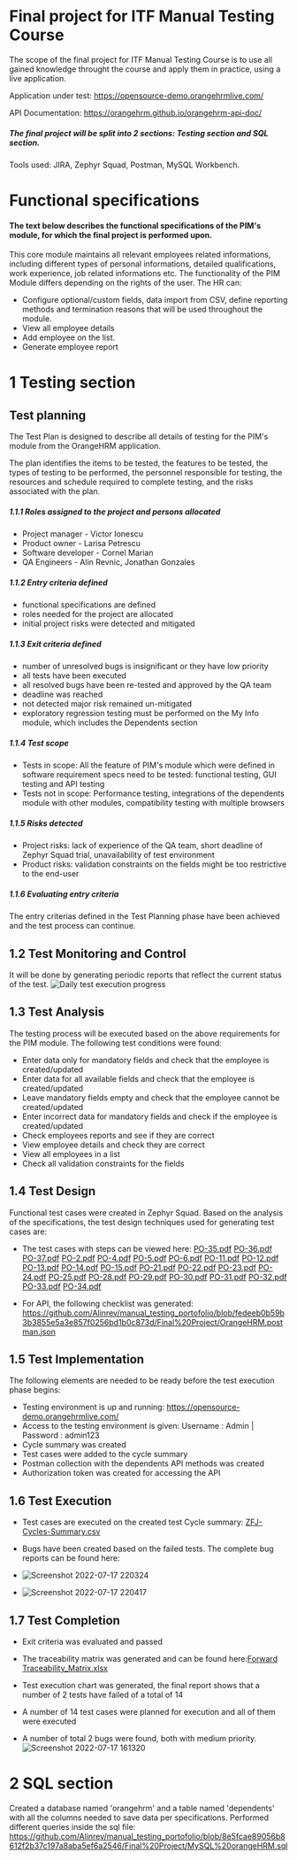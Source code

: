 # Final project for ITF Manual Testing Course
The scope of the final project for ITF Manual Testing Course is to use all gained knowledge throught the course and apply them in practice, using a live application.

Application under test: https://opensource-demo.orangehrmlive.com/

API Documentation: https://orangehrm.github.io/orangehrm-api-doc/
##### The final project will be split into 2 sections: Testing section and SQL section.
Tools used: JIRA, Zephyr Squad, Postman, MySQL Workbench.
# Functional specifications
#### The text below describes the functional specifications of the PIM's module, for which the final project is performed upon.
This core module maintains all relevant employees related informations, including different types of personal
informations, detailed qualifications, work experience, job related informations etc.
The functionality of the PIM Module differs depending on the rights of the user.
The HR can:
* Configure optional/custom fields, data import from CSV, define reporting methods and termination
reasons that will be used throughout the module.
* View all employee details
* Add employee on the list.
* Generate employee report
# 1 Testing section
## Test planning
The Test Plan is designed to describe all details of testing for the PIM's module from the OrangeHRM application.

The plan identifies the items to be tested, the features to be tested, the types of testing to be performed, the personnel responsible for testing, the resources and schedule required to complete testing, and the risks associated with the plan.
##### 1.1.1 Roles assigned to the project and persons allocated
* Project manager - Victor Ionescu
* Product owner - Larisa Petrescu
* Software developer - Cornel Marian
* QA Engineers - Alin Revnic, Jonathan Gonzales
##### 1.1.2 Entry criteria defined
* functional specifications are defined
* roles needed for the project are allocated
* initial project risks were detected and mitigated
##### 1.1.3 Exit criteria defined
* number of unresolved bugs is insignificant or they have low priority
* all tests have been executed
* all resolved bugs have been re-tested and approved by the QA team
* deadline was reached
* not detected major risk remained un-mitigated
* exploratory regression testing must be performed on the My Info module, which includes the Dependents section
##### 1.1.4 Test scope
* Tests in scope: All the feature of PIM's module which were defined in software requirement specs need to be tested: functional testing, GUI testing and API testing
* Tests not in scope: Performance testing, integrations of the dependents module with other modules, compatibility testing with multiple browsers
##### 1.1.5 Risks detected
* Project risks: lack of experience of the QA team, short deadline of Zephyr Squad trial, unavailability of test environment
* Product risks: validation constraints on the fields might be too restrictive to the end-user
##### 1.1.6 Evaluating entry criteria
The entry criterias defined in the Test Planning phase have been achieved and the test process can continue.
## 1.2 Test Monitoring and Control
It will be done by generating periodic reports that reflect the current status of the test.
![Daily test execution progress](https://user-images.githubusercontent.com/109461549/179420236-7bad484d-f73b-4adb-806f-35a6abb2f01c.jpg)

## 1.3 Test Analysis
The testing process will be executed based on the above requirements for the PIM module. The following test conditions were found:
* Enter data only for mandatory fields and check that the employee is created/updated
* Enter data for all available fields and check that the employee is created/updated
* Leave mandatory fields empty and check that the employee cannot be created/updated
* Enter incorrect data for mandatory fields and check if the employee is created/updated
* Check employees reports and see if they are correct
* View employee details and check they are correct
* View all employees in a list
* Check all validation constraints for the fields
## 1.4 Test Design
Functional test cases were created in Zephyr Squad. Based on the analysis of the specifications, the test design techniques used for generating test cases are:

* The test cases with steps can be viewed here: [PO-35.pdf](https://github.com/Alinrev/manual_testing_portofolio/files/9128549/PO-35.pdf)
[PO-36.pdf](https://github.com/Alinrev/manual_testing_portofolio/files/9128550/PO-36.pdf)
[PO-37.pdf](https://github.com/Alinrev/manual_testing_portofolio/files/9128551/PO-37.pdf)
[PO-2.pdf](https://github.com/Alinrev/manual_testing_portofolio/files/9128552/PO-2.pdf)
[PO-4.pdf](https://github.com/Alinrev/manual_testing_portofolio/files/9128553/PO-4.pdf)
[PO-5.pdf](https://github.com/Alinrev/manual_testing_portofolio/files/9128554/PO-5.pdf)
[PO-6.pdf](https://github.com/Alinrev/manual_testing_portofolio/files/9128555/PO-6.pdf)
[PO-11.pdf](https://github.com/Alinrev/manual_testing_portofolio/files/9128556/PO-11.pdf)
[PO-12.pdf](https://github.com/Alinrev/manual_testing_portofolio/files/9128557/PO-12.pdf)
[PO-13.pdf](https://github.com/Alinrev/manual_testing_portofolio/files/9128558/PO-13.pdf)
[PO-14.pdf](https://github.com/Alinrev/manual_testing_portofolio/files/9128559/PO-14.pdf)
[PO-15.pdf](https://github.com/Alinrev/manual_testing_portofolio/files/9128560/PO-15.pdf)
[PO-21.pdf](https://github.com/Alinrev/manual_testing_portofolio/files/9128561/PO-21.pdf)
[PO-22.pdf](https://github.com/Alinrev/manual_testing_portofolio/files/9128562/PO-22.pdf)
[PO-23.pdf](https://github.com/Alinrev/manual_testing_portofolio/files/9128563/PO-23.pdf)
[PO-24.pdf](https://github.com/Alinrev/manual_testing_portofolio/files/9128564/PO-24.pdf)
[PO-25.pdf](https://github.com/Alinrev/manual_testing_portofolio/files/9128565/PO-25.pdf)
[PO-28.pdf](https://github.com/Alinrev/manual_testing_portofolio/files/9128566/PO-28.pdf)
[PO-29.pdf](https://github.com/Alinrev/manual_testing_portofolio/files/9128567/PO-29.pdf)
[PO-30.pdf](https://github.com/Alinrev/manual_testing_portofolio/files/9128568/PO-30.pdf)
[PO-31.pdf](https://github.com/Alinrev/manual_testing_portofolio/files/9128569/PO-31.pdf)
[PO-32.pdf](https://github.com/Alinrev/manual_testing_portofolio/files/9128570/PO-32.pdf)
[PO-33.pdf](https://github.com/Alinrev/manual_testing_portofolio/files/9128571/PO-33.pdf)
[PO-34.pdf](https://github.com/Alinrev/manual_testing_portofolio/files/9128572/PO-34.pdf)

* For API, the following checklist was generated: https://github.com/Alinrev/manual_testing_portofolio/blob/fedeeb0b59b3b3855e5a3e857f0256bd1b0c873d/Final%20Project/OrangeHRM.postman.json
## 1.5 Test Implementation
The following elements are needed to be ready before the test execution phase begins:

* Testing environment is up and running: https://opensource-demo.orangehrmlive.com/
* Access to the testing environment is given: Username : Admin | Password : admin123
* Cycle summary was created
* Test cases were added to the cycle summary
* Postman collection with the dependents API methods was created
* Authorization token was created for accessing the API
## 1.6 Test Execution
* Test cases are executed on the created test Cycle summary: [ZFJ-Cycles-Summary.csv](https://github.com/Alinrev/manual_testing_portofolio/files/9128608/ZFJ-Cycles-Summary.csv)

* Bugs have been created based on the failed tests. The complete bug reports can be found here: 
* ![Screenshot 2022-07-17 220324](https://user-images.githubusercontent.com/109461549/179420983-ccf20e39-63c2-4ff8-8e58-c331a7d3d21c.png)
* ![Screenshot 2022-07-17 220417](https://user-images.githubusercontent.com/109461549/179420984-54d52221-0aea-4d5f-97c8-db5d5494ac31.png)
 
## 1.7 Test Completion
* Exit criteria was evaluated and passed
* The traceability matrix was generated and can be found here:[Forward Traceability_Matrix.xlsx](https://github.com/Alinrev/manual_testing_portofolio/files/9128609/Forward.Traceability_Matrix.xlsx)

* Test execution chart was generated, the final report shows that a number of 2 tests have failed of a total of 14
* A number of 14 test cases were planned for execution and all of them were executed
* A number of total 2 bugs were found, both with medium priority.
 ![Screenshot 2022-07-17 161320](https://user-images.githubusercontent.com/109461549/179421853-7fc410b3-f23a-4313-842e-04a6566e7f0e.jpg)
# 2 SQL section
Created a database named 'orangehrm' and a table named 'dependents' with all the columns needed to save data per specifications. Performed different queries inside the sql file:  https://github.com/Alinrev/manual_testing_portofolio/blob/8e5fcae89056b8612f2b37c197a8aba5ef6a2546/Final%20Project/MySQL%20orangeHRM.sql

